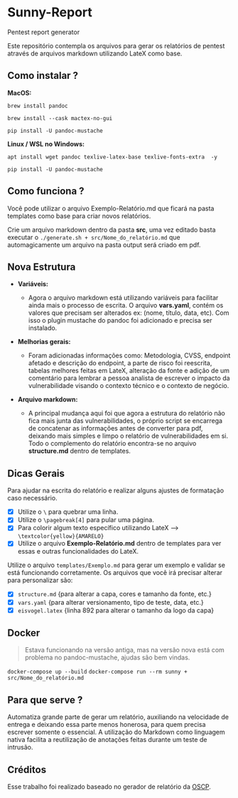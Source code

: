 # Sunny-Report

Pentest report generator

Este repositório contempla os arquivos para gerar os relatórios de pentest através de
arquivos markdown utilizando LateX como base.


## Como instalar ? ###

**MacOS:**

`brew install pandoc`

`brew install --cask mactex-no-gui`

`pip install -U pandoc-mustache`

**Linux / WSL no Windows:**

`apt install wget pandoc texlive-latex-base texlive-fonts-extra  -y`

`pip install -U pandoc-mustache`

## Como funciona ? ###

Você pode utilizar o arquivo Exemplo-Relatório.md que ficará na pasta templates como base para criar novos
relatórios.

Crie um arquivo markdown dentro da pasta **src**, uma vez editado
basta executar o `./generate.sh + src/Nome_do_relatório.md` que automagicamente
um arquivo na pasta output será criado em pdf.

## Nova Estrutura

- **Variáveis:**
    - Agora o arquivo markdown está utilizando variáveis para facilitar ainda mais o processo de escrita. O arquivo **vars.yaml**, contém os valores que precisam ser alterados ex: (nome, título, data, etc). Com isso o plugin mustache do pandoc foi adicionado e precisa ser instalado.

- **Melhorias gerais:**
	- Foram adicionadas informações como: Metodologia, CVSS, endpoint afetado e descrição do endpoint, a parte de risco foi reescrita, tabelas melhores feitas em LateX, alteração da fonte e adição de um comentário para lembrar a pessoa analista de escrever o impacto da vulnerabilidade visando o contexto técnico e o contexto de negócio.

-  **Arquivo markdown:**
	-  A principal mudança aqui foi que agora a estrutura do relatório não fica mais junta das vulnerabilidades, o próprio script se encarrega de concatenar as informações antes de converter para pdf, deixando mais simples e limpo o relatório de vulnerabilidades em si. Todo o complemento do relatório encontra-se no arquivo **structure.md** dentro de templates.

## Dicas Gerais

Para ajudar na escrita do relatório e realizar alguns ajustes de formatação caso necessário.

- [x] Utilize o `\` para quebrar uma linha.
- [x] Utilize o  `\pagebreak[4]` para pular uma página.
- [x] Para colorir algum texto específico utilizando LateX --> `\textcolor{yellow}{AMARELO}`
- [x] Utilize o arquivo **Exemplo-Relatório.md** dentro de templates para ver essas e outras funcionalidades do LateX.

Utilize o arquivo `templates/Exemplo.md` para gerar um exemplo e validar se está funcionando corretamente.
Os arquivos que você irá precisar alterar para personalizar são:

- [x] `structure.md` {para alterar a capa, cores e tamanho da fonte, etc.}
- [x] `vars.yaml` {para alterar versionamento, tipo de teste, data, etc.}
- [x] `eisvogel.latex` {linha 892 para alterar o tamanho da logo da capa}

## Docker ###

>Estava funcionando na versão antiga, mas na versão nova está
>com problema no pandoc-mustache, ajudas são bem vindas.

`docker-compose up --build`
`docker-compose run --rm sunny + src/Nome_do_relatório.md`

## Para que serve ?

Automatiza grande parte de gerar um relatório, auxiliando na velocidade de entrega e deixando essa parte menos honerosa, para quem precisa escrever somente o essencial. A utilização do Markdown como linguagem nativa facilita a reutilização de anotações feitas durante um teste de intrusão.

## Créditos

Esse trabalho foi realizado baseado no gerador de relatório da [OSCP](https://github.com/noraj/OSCP-Exam-Report-Template-Markdown).
